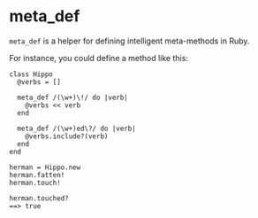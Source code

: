 meta_def
========

`meta_def` is a helper for defining intelligent meta-methods in Ruby.

For instance, you could define a method like this:

    class Hippo
      @verbs = []
      
      meta_def /(\w+)\!/ do |verb|
        @verbs << verb
      end
      
      meta_def /(\w+)ed\?/ do |verb|
        @verbs.include?(verb)
      end
    end

    herman = Hippo.new
    herman.fatten!
    herman.touch!
    
    herman.touched?
    ==> true

